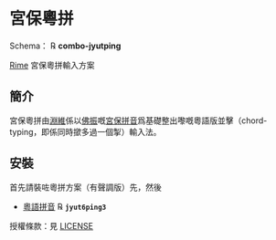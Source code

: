 # 宮保粵拼

Schema： ℞ **combo-jyutping**

[Rime](https://rime.im) 宮保粵拼輸入方案

## 簡介

宮保粵拼由[淵維](https://github.com/vatnid)係以[佛振](https://github.com/lotem)嘅[宮保拼音](https://github.com/rime/home/wiki/ComboPinyin)爲基礎整出嚟嘅粵語版並擊（chord-typing，即係同時撳多過一個掣）輸入法。

## 安裝

首先請裝咗粵拼方案（有聲調版）先，然後

  - [粵語拼音](https://github.com/rime/rime-cantonese) ℞ **`jyut6ping3`**

授權條款：見 [LICENSE](LICENSE)
